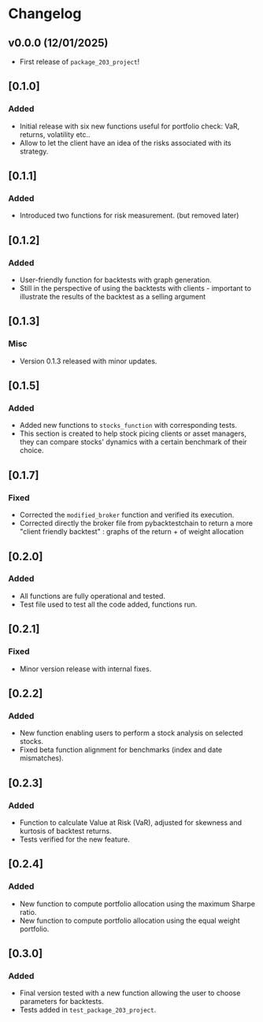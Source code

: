 # Changelog

<!--next-version-placeholder-->

## v0.0.0 (12/01/2025)

- First release of `package_203_project`!


## [0.1.0]
### Added
- Initial release with six new functions useful for portfolio check: VaR, returns, volatility etc.. 
- Allow to let the client have an idea of the risks associated with its strategy.  

## [0.1.1]
### Added
- Introduced two functions for risk measurement. (but removed later)

## [0.1.2]
### Added
- User-friendly function for backtests with graph generation.
- Still in the perspective of using the backtests with clients - important to illustrate the results of the backtest as a selling argument 

## [0.1.3]
### Misc
- Version 0.1.3 released with minor updates.

## [0.1.5]
### Added
- Added new functions to `stocks_function` with corresponding tests.
- This section is created to help stock picing clients or asset managers, they can compare stocks' dynamics with a certain benchmark of their choice. 

## [0.1.7]
### Fixed
- Corrected the `modified_broker` function and verified its execution.
- Corrected directly the broker file from pybacktestchain to return a more "client friendly backtest" : graphs of the return + of weight allocation 

## [0.2.0]
### Added
- All functions are fully operational and tested.
- Test file used to test all the code added, functions run. 

## [0.2.1]
### Fixed
- Minor version release with internal fixes.

## [0.2.2]
### Added
- New function enabling users to perform a stock analysis on selected stocks. 
- Fixed beta function alignment for benchmarks (index and date mismatches).

## [0.2.3]
### Added
- Function to calculate Value at Risk (VaR), adjusted for skewness and kurtosis of backtest returns.
- Tests verified for the new feature.

## [0.2.4]
### Added
- New function to compute portfolio allocation using the maximum Sharpe ratio.
- New function to compute portfolio allocation using the equal weight portfolio. 

## [0.3.0]
### Added
- Final version tested with a new function allowing the user to choose parameters for backtests.
- Tests added in `test_package_203_project`.
